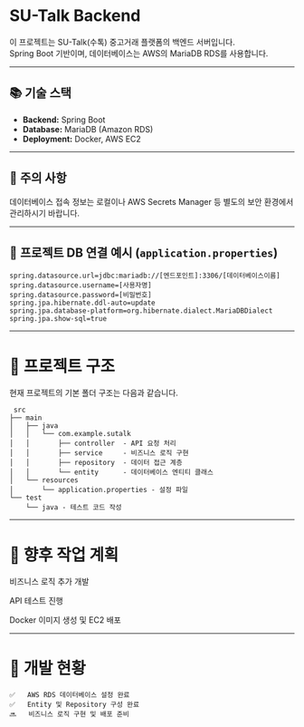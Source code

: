 # SU-Talk Backend

이 프로젝트는 SU-Talk(수톡) 중고거래 플랫폼의 백엔드 서버입니다.  
Spring Boot 기반이며, 데이터베이스는 AWS의 MariaDB RDS를 사용합니다.

---

## 📚 기술 스택

- **Backend:** Spring Boot
- **Database:** MariaDB (Amazon RDS)
- **Deployment:** Docker, AWS EC2

---

## 🚩 주의 사항

데이터베이스 접속 정보는 로컬이나 AWS Secrets Manager 등 별도의 보안 환경에서 관리하시기 바랍니다.

---

## 🔧 프로젝트 DB 연결 예시 (`application.properties`)

```properties
spring.datasource.url=jdbc:mariadb://[엔드포인트]:3306/[데이터베이스이름]
spring.datasource.username=[사용자명]
spring.datasource.password=[비밀번호]
spring.jpa.hibernate.ddl-auto=update
spring.jpa.database-platform=org.hibernate.dialect.MariaDBDialect
spring.jpa.show-sql=true
```

---

# 📁 프로젝트 구조
현재 프로젝트의 기본 폴더 구조는 다음과 같습니다.

```
 src
├── main
│   ├── java
│   │   └── com.example.sutalk
│   │       ├── controller  - API 요청 처리
│   │       ├── service     - 비즈니스 로직 구현
│   │       ├── repository  - 데이터 접근 계층
│   │       └── entity      - 데이터베이스 엔티티 클래스
│   └── resources
│       └── application.properties - 설정 파일
└── test
    └── java - 테스트 코드 작성
```

---

# 🚧 향후 작업 계획
 비즈니스 로직 추가 개발

 API 테스트 진행

 Docker 이미지 생성 및 EC2 배포

 ---

# 📌 개발 현황

```
✅	AWS RDS 데이터베이스 설정 완료
✅	Entity 및 Repository 구성 완료
🔜	비즈니스 로직 구현 및 배포 준비
```
